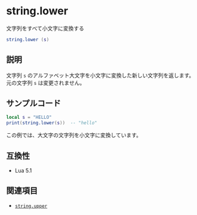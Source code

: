 # string.lower

文字列をすべて小文字に変換する

```lua
string.lower (s)
```

## 説明

文字列 `s` のアルファベット大文字を小文字に変換した新しい文字列を返します。元の文字列 `s` は変更されません。

## サンプルコード

```lua
local s = "HELLO"
print(string.lower(s))  -- "hello"
```

この例では、大文字の文字列を小文字に変換しています。

## 互換性

- Lua 5.1

## 関連項目

- [`string.upper`](upper.md)